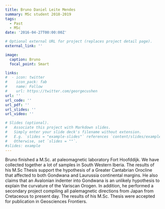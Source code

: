 ```yaml
---
title: Bruno Daniel Leite Mendes
summary: MSc student 2018-2019
tags:
  - Past
  - MSc
date: '2016-04-27T00:00:00Z'

# Optional external URL for project (replaces project detail page).
external_link: ''

image:
  caption: Bruno
  focal_point: Smart

links:
#  - icon: twitter
#    icon_pack: fab
#    name: Follow
#    url: https://twitter.com/georgecushen
url: ''
url_code: ''
url_pdf: ''
url_slides: ''
url_video: ''

# Slides (optional).
#   Associate this project with Markdown slides.
#   Simply enter your slide deck's filename without extension.
#   E.g. `slides = "example-slides"` references `content/slides/example-slides.md`.
#   Otherwise, set `slides = ""`.
#slides: example
---
```


Bruno finished a M.Sc. at paleomagnetic laboratory Fort Hoofddijk. We have collected together a lot of samples in South Western Iberia. The results of his M.Sc Thesis support the hypothesis of a Greater Cantabrian Orocline that affected to both Gondwana and Laurussia continental margins. He also claims that an Avalonian indenter into Gondwana is an unlikely hypothesis to explain the curvature of the Variscan Orogen. In addition, he performed a secondary project compiling all palemagnetic directions from Japan from Cretaceous to present day. The results of his M.Sc. Thesis were accepted for publication in Geosciences Frontiers.
